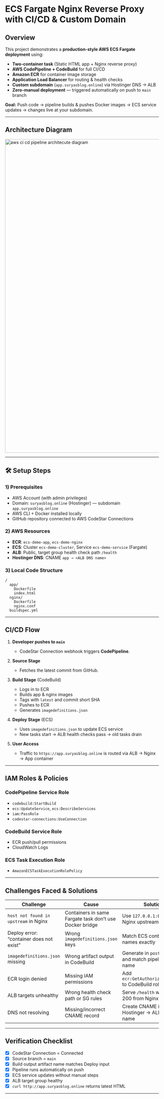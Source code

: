 # ECS Fargate Nginx Reverse Proxy with CI/CD & Custom Domain

## Overview
This project demonstrates a **production-style AWS ECS Fargate deployment** using:
- **Two-container task** (Static HTML app + Nginx reverse proxy)
- **AWS CodePipeline + CodeBuild** for full CI/CD
- **Amazon ECR** for container image storage
- **Application Load Balancer** for routing & health checks
- **Custom subdomain** (`app.suryasblog.online`) via Hostinger DNS → ALB
- **Zero-manual deployment** — triggered automatically on push to `main` branch

**Goal:** Push code → pipeline builds & pushes Docker images → ECS service updates → changes live at your subdomain.

---

##  Architecture Diagram
  <img width="1536" height="1024" alt="aws ci cd pipeline architecute diagram" src="https://github.com/user-attachments/assets/993af5b5-6f11-4d28-9ce6-414a0ab8ae52" />


---

## 🛠 Setup Steps

### 1) Prerequisites
- AWS Account (with admin privileges)
- Domain: `suryasblog.online` (Hostinger) — subdomain `app.suryasblog.online`
- AWS CLI + Docker installed locally
- GitHub repository connected to AWS CodeStar Connections

### 2) AWS Resources
- **ECR**: `ecs-demo-app`, `ecs-demo-nginx`
- **ECS**: Cluster `ecs-demo-cluster`, Service `ecs-demo-service` (Fargate)
- **ALB**: Public, target group health check path `/health`
- **Hostinger DNS**: CNAME `app → <ALB DNS name>`

### 3) Local Code Structure
```plaintext
/
  app/
    Dockerfile
    index.html
  nginx/
    Dockerfile
    nginx.conf
  buildspec.yml
```

---

##  CI/CD Flow

1. **Developer pushes to `main`**
   - CodeStar Connection webhook triggers **CodePipeline**.

2. **Source Stage**
   - Fetches the latest commit from GitHub.

3. **Build Stage** (CodeBuild)
   - Logs in to ECR
   - Builds app & nginx images
   - Tags with `latest` and commit short SHA
   - Pushes to ECR
   - Generates `imagedefinitions.json`

4. **Deploy Stage** (ECS)
   - Uses `imagedefinitions.json` to update ECS service
   - New tasks start → ALB health checks pass → old tasks drain

5. **User Access**
   - Traffic to `https://app.suryasblog.online` is routed via ALB → Nginx → App container

---

##  IAM Roles & Policies

### CodePipeline Service Role
- `codebuild:StartBuild`
- `ecs:UpdateService`, `ecs:DescribeServices`
- `iam:PassRole`
- `codestar-connections:UseConnection`

### CodeBuild Service Role
- ECR push/pull permissions
- CloudWatch Logs

### ECS Task Execution Role
- `AmazonECSTaskExecutionRolePolicy`

---

##  Challenges Faced & Solutions

| Challenge | Cause | Solution |
|-----------|-------|----------|
| `host not found in upstream` in Nginx | Containers in same Fargate task don’t use Docker bridge | Use `127.0.0.1:8080` in Nginx upstream |
| Deploy error: “container does not exist” | Wrong `imagedefinitions.json` keys | Match ECS container names exactly |
| `imagedefinitions.json` missing | Wrong artifact output in CodeBuild | Generate in `post_build` and match pipeline artifact name |
| ECR login denied | Missing IAM permissions | Add `ecr:GetAuthorizationToken` to CodeBuild role |
| ALB targets unhealthy | Wrong health check path or SG rules | Serve `/health` with HTTP 200 from Nginx |
| DNS not resolving | Missing/incorrect CNAME record | Create CNAME in Hostinger → ALB DNS name |

---

##  Verification Checklist
- [x] CodeStar Connection = Connected
- [x] Source branch = `main`
- [x] Build output artifact name matches Deploy input
- [x] Pipeline runs automatically on push
- [x] ECS service updates without manual steps
- [x] ALB target group healthy
- [x] `curl http://app.suryasblog.online` returns latest HTML

---
